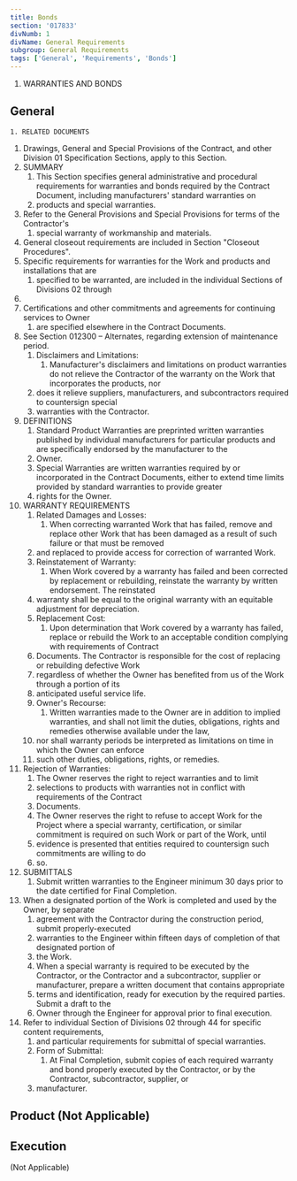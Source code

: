 ```yaml
---
title: Bonds
section: '017833'
divNumb: 1
divName: General Requirements
subgroup: General Requirements
tags: ['General', 'Requirements', 'Bonds']
---
```



   1. WARRANTIES AND BONDS

## General


	1. RELATED DOCUMENTS
   1. Drawings, General and Special Provisions of the Contract, and other Division 01 Specification
Sections, apply to this Section.
2. SUMMARY
   1. This Section specifies general administrative and procedural requirements for warranties and
bonds required by the Contract Document, including manufacturers' standard warranties on
   1. products and special warranties.
1. Refer to the General Provisions and Special Provisions for terms of the Contractor's
   1. special warranty of workmanship and materials.
2. General closeout requirements are included in Section "Closeout Procedures".
3. Specific requirements for warranties for the Work and products and installations that are
   1. specified to be warranted, are included in the individual Sections of Divisions 02 through
44.
4. Certifications and other commitments and agreements for continuing services to Owner
   1. are specified elsewhere in the Contract Documents.
5. See Section 012300 – Alternates, regarding extension of maintenance period.
   1. Disclaimers and Limitations:
      1. Manufacturer's disclaimers and limitations on product warranties
do not relieve the Contractor of the warranty on the Work that incorporates the products, nor
   1. does it relieve suppliers, manufacturers, and subcontractors required to countersign special
   1. warranties with the Contractor.
3. DEFINITIONS
   1. Standard Product Warranties are preprinted written warranties published by individual
manufacturers for particular products and are specifically endorsed by the manufacturer to the
   1. Owner.
   1. Special Warranties are written warranties required by or incorporated in the Contract
Documents, either to extend time limits provided by standard warranties to provide greater
   1. rights for the Owner.
4. WARRANTY REQUIREMENTS
   1. Related Damages and Losses:
      1. When correcting warranted Work that has failed, remove and
replace other Work that has been damaged as a result of such failure or that must be removed
   1. and replaced to provide access for correction of warranted Work.
   1. Reinstatement of Warranty:
      1. When Work covered by a warranty has failed and been corrected
by replacement or rebuilding, reinstate the warranty by written endorsement. The reinstated
   1. warranty shall be equal to the original warranty with an equitable adjustment for depreciation.
   1. Replacement Cost:
      1. Upon determination that Work covered by a warranty has failed, replace or
rebuild the Work to an acceptable condition complying with requirements of Contract
   1. Documents. The Contractor is responsible for the cost of replacing or rebuilding defective Work
   1. regardless of whether the Owner has benefited from us of the Work through a portion of its
   1. anticipated useful service life.
   1. Owner's Recourse:
      1. Written warranties made to the Owner are in addition to implied warranties,
and shall not limit the duties, obligations, rights and remedies otherwise available under the law,
   1. nor shall warranty periods be interpreted as limitations on time in which the Owner can enforce
   1. such other duties, obligations, rights, or remedies.
1. Rejection of Warranties:
      1. The Owner reserves the right to reject warranties and to limit
   1. selections to products with warranties not in conflict with requirements of the Contract
   1. Documents.
   1. The Owner reserves the right to refuse to accept Work for the Project where a special warranty,
certification, or similar commitment is required on such Work or part of the Work, until
   1. evidence is presented that entities required to countersign such commitments are willing to do
   1. so.
5. SUBMITTALS
   1. Submit written warranties to the Engineer minimum 30 days prior to the date certified for Final
Completion.
1. When a designated portion of the Work is completed and used by the Owner, by separate
   1. agreement with the Contractor during the construction period, submit properly-executed
   1. warranties to the Engineer within fifteen days of completion of that designated portion of
   1. the Work.
   1. When a special warranty is required to be executed by the Contractor, or the Contractor and a
subcontractor, supplier or manufacturer, prepare a written document that contains appropriate
   1. terms and identification, ready for execution by the required parties. Submit a draft to the
   1. Owner through the Engineer for approval prior to final execution.
1. Refer to individual Section of Divisions 02 through 44 for specific content requirements,
   1. and particular requirements for submittal of special warranties.
   1. Form of Submittal:
      1. At Final Completion, submit copies of each required warranty and bond
properly executed by the Contractor, or by the Contractor, subcontractor, supplier, or
   1. manufacturer.
## Product (Not Applicable)


## Execution

 (Not Applicable)

